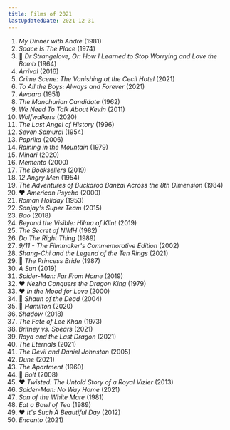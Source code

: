 ```yaml
---
title: Films of 2021
lastUpdatedDate: 2021-12-31
---
```


1. *My Dinner with Andre* (1981)
2. *Space Is The Place* (1974)
3. 🔁 *Dr Strangelove, Or: How I Learned to Stop Worrying and Love the Bomb* (1964)
4. *Arrival* (2016)
5. *Crime Scene: The Vanishing at the Cecil Hotel* (2021)
6. *To All the Boys: Always and Forever* (2021)
7. *Awaara* (1951)
8. *The Manchurian Candidate* (1962)
9. *We Need To Talk About Kevin* (2011)
10. *Wolfwalkers* (2020)
11. *The Last Angel of History* (1996)
12. *Seven Samurai* (1954)
13. *Paprika* (2006)
14. *Raining in the Mountain* (1979)
15. *Minari* (2020)
16. *Memento* (2000)
17. *The Booksellers* (2019)
18. *12 Angry Men* (1954)
19. *The Adventures of Buckaroo Banzai Across the 8th Dimension* (1984)
20. ❤️ *American Psycho* (2000)
21. *Roman Holiday* (1953)
22. *Sanjay's Super Team* (2015)
23. *Bao* (2018)
24. *Beyond the Visible: Hilma af Klint* (2019)
25. *The Secret of NIMH* (1982)
26. *Do The Right Thing* (1989)
27. *9/11 - The Filmmaker's Commemorative Edition* (2002)
28. *Shang-Chi and the Legend of the Ten Rings* (2021)
29. 🔁 *The Princess Bride* (1987)
30. *A Sun* (2019)
31. *Spider-Man: Far From Home* (2019)
32. ❤️ *Nezha Conquers the Dragon King* (1979)
33. ❤️ *In the Mood for Love* (2000)
34. 🔁 *Shaun of the Dead* (2004)
35. 🔁 *Hamilton* (2020)
36. *Shadow* (2018)
37. *The Fate of Lee Khan* (1973)
38. *Britney vs. Spears* (2021)
39. *Raya and the Last Dragon* (2021)
40. *The Eternals* (2021)
41. *The Devil and Daniel Johnston* (2005)
42. *Dune* (2021)
43. *The Apartment* (1960)
44. 🔁 *Bolt* (2008)
45. ❤️ *Twisted: The Untold Story of a Royal Vizier* (2013)
46. *Spider-Man: No Way Home* (2021)
47. *Son of the White Mare* (1981)
48. *Eat a Bowl of Tea* (1989)
49. ❤️ *It's Such A Beautiful Day* (2012)
50. *Encanto* (2021)
